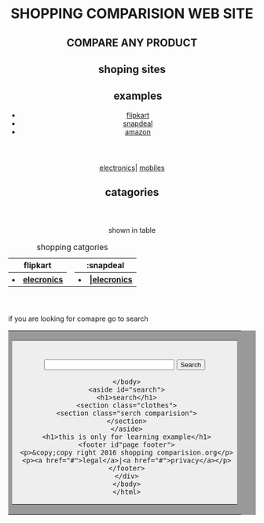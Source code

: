 <!DOCTYPE HTML>
<html lang="en">
<head>
<meta charset="UTF-8">
<title>SHOPPING COMPARISION WEB SITE</title>
<link href="_css/main.css" rel="style sheet" type="text/css">
       
</head>
<body>
<div id="wrapper">
<header id="mainheader">
<hgroup>
<h1>SHOPPING COMPARISION WEB SITE</h1>
<h2>COMPARE ANY PRODUCT</h2>
</hgroup>
<nav id="mainNav">
<h1>shoping sites</h1>
<ul id="siteNav">
<h2>examples</h2>
<li><a href="flipkart.com">flipkart</a></li>
<li><a href="snapdeal.com">snapdeal</a></li>
<li><a href="amazon.in" class="last">amazon</a></li>
</ul>
</nav>
</header>
 <article id="shopping">
 <header>
 <p><a href="flipkart.com/electronics">electronics</a>| <a href=""flipkart.com/mobiles">mobiles</a></p>
 <h1>catagories</h1>
 </header>
 </article>
 <header class="shoping>"
 <h1>shown in table</h1>
 <table border="0" cellpadding="0" cellspacing="0" summary="shopping" 
         class="newStyle1">
 <caption>shopping catgories</caption>
<tr><th>flipkart</th>
   <td><th>:snapdeal</th></td>
	 </tr>
	 <tr class="alt">
	 <th><li><a href="flipkat.com/electronics">elecronics</a></li></th>
	 <td><th><li><a href="snapdeal.com/electronics">|elecronics</a></li></th></tr>
</table>
</header>
	 <p>if you are looking for comapre go to search</p>
	 <body>
	 <!-- SEARCH ENGINE CODE-->

<form action="http://flipkart.com/links/search.cgi" method="GET">

<table border="0" cellspacing="0" cellpadding="2" bgcolor="#999999"><tr><td>

<table border="0" bgcolor="black" cellpadding="5" cellspacing="0"><tr><td
align="center" bgcolor="#EEEEEE">

<BR><INPUT TYPE="TEXT" NAME="query" SIZE=30>
<INPUT TYPE="Submit" VALUE="Search">
<!--End of Search Engine Code -->
	 </body>
	 <aside id="search">
	 <h1>search</h1>
	 <section class="clothes">
	 <section class="serch comparision">
	 </section>
	 </aside>
	 <h1>this is only for learning example</h1>
	 <footer id"page footer">
	 <p>&copy;copy right 2016 shopping comparision.org</p>
	 <p><a href="#">legal</a>|<a href="#">privacy</a></p>
	 </footer>
	 </div>
	 </body>
	 </html>

